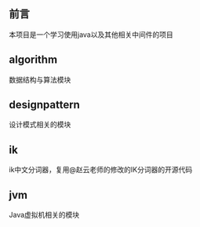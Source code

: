 ## 前言
本项目是一个学习使用java以及其他相关中间件的项目

## algorithm
数据结构与算法模块

## designpattern
设计模式相关的模块

## ik
ik中文分词器，复用@赵云老师的修改的IK分词器的开源代码
## jvm
Java虚拟机相关的模块

